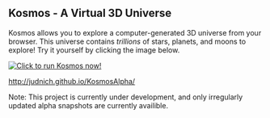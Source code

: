 ## Kosmos - A Virtual 3D Universe

Kosmos allows you to explore a computer-generated 3D universe from your browser. This universe contains *trillions* of stars, planets, and moons to explore! Try it yourself by clicking the image below.

[![Click to run Kosmos now!](https://raw.github.com/judnich/Kosmos/master/screenshots/intro.png "Click to run Kosmos now!")](http://judnich.github.io/KosmosAlpha/ )

http://judnich.github.io/KosmosAlpha/ 

Note: This project is currently under development, and only irregularly updated alpha snapshots are currently availible.
